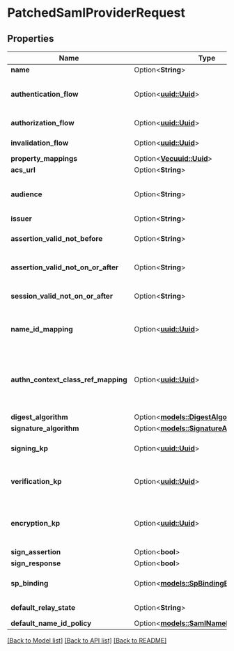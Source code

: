 # PatchedSamlProviderRequest

## Properties

Name | Type | Description | Notes
------------ | ------------- | ------------- | -------------
**name** | Option<**String**> |  | [optional]
**authentication_flow** | Option<[**uuid::Uuid**](uuid::Uuid.md)> | Flow used for authentication when the associated application is accessed by an un-authenticated user. | [optional]
**authorization_flow** | Option<[**uuid::Uuid**](uuid::Uuid.md)> | Flow used when authorizing this provider. | [optional]
**invalidation_flow** | Option<[**uuid::Uuid**](uuid::Uuid.md)> | Flow used ending the session from a provider. | [optional]
**property_mappings** | Option<[**Vec<uuid::Uuid>**](uuid::Uuid.md)> |  | [optional]
**acs_url** | Option<**String**> |  | [optional]
**audience** | Option<**String**> | Value of the audience restriction field of the assertion. When left empty, no audience restriction will be added. | [optional]
**issuer** | Option<**String**> | Also known as EntityID | [optional]
**assertion_valid_not_before** | Option<**String**> | Assertion valid not before current time + this value (Format: hours=-1;minutes=-2;seconds=-3). | [optional]
**assertion_valid_not_on_or_after** | Option<**String**> | Assertion not valid on or after current time + this value (Format: hours=1;minutes=2;seconds=3). | [optional]
**session_valid_not_on_or_after** | Option<**String**> | Session not valid on or after current time + this value (Format: hours=1;minutes=2;seconds=3). | [optional]
**name_id_mapping** | Option<[**uuid::Uuid**](uuid::Uuid.md)> | Configure how the NameID value will be created. When left empty, the NameIDPolicy of the incoming request will be considered | [optional]
**authn_context_class_ref_mapping** | Option<[**uuid::Uuid**](uuid::Uuid.md)> | Configure how the AuthnContextClassRef value will be created. When left empty, the AuthnContextClassRef will be set based on which authentication methods the user used to authenticate. | [optional]
**digest_algorithm** | Option<[**models::DigestAlgorithmEnum**](DigestAlgorithmEnum.md)> |  | [optional]
**signature_algorithm** | Option<[**models::SignatureAlgorithmEnum**](SignatureAlgorithmEnum.md)> |  | [optional]
**signing_kp** | Option<[**uuid::Uuid**](uuid::Uuid.md)> | Keypair used to sign outgoing Responses going to the Service Provider. | [optional]
**verification_kp** | Option<[**uuid::Uuid**](uuid::Uuid.md)> | When selected, incoming assertion's Signatures will be validated against this certificate. To allow unsigned Requests, leave on default. | [optional]
**encryption_kp** | Option<[**uuid::Uuid**](uuid::Uuid.md)> | When selected, incoming assertions are encrypted by the IdP using the public key of the encryption keypair. The assertion is decrypted by the SP using the the private key. | [optional]
**sign_assertion** | Option<**bool**> |  | [optional]
**sign_response** | Option<**bool**> |  | [optional]
**sp_binding** | Option<[**models::SpBindingEnum**](SpBindingEnum.md)> | This determines how authentik sends the response back to the Service Provider. | [optional]
**default_relay_state** | Option<**String**> | Default relay_state value for IDP-initiated logins | [optional]
**default_name_id_policy** | Option<[**models::SamlNameIdPolicyEnum**](SAMLNameIDPolicyEnum.md)> |  | [optional]

[[Back to Model list]](../README.md#documentation-for-models) [[Back to API list]](../README.md#documentation-for-api-endpoints) [[Back to README]](../README.md)


